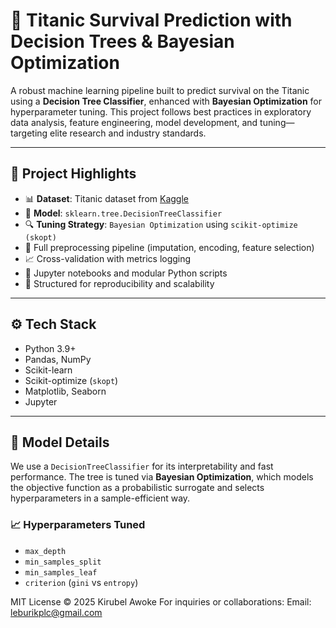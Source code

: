 # 🚢 Titanic Survival Prediction with Decision Trees & Bayesian Optimization

A robust machine learning pipeline built to predict survival on the Titanic using a **Decision Tree Classifier**, enhanced with **Bayesian Optimization** for hyperparameter tuning. This project follows best practices in exploratory data analysis, feature engineering, model development, and tuning—targeting elite research and industry standards.

---

## 📌 Project Highlights

- 📊 **Dataset**: Titanic dataset from [Kaggle](https://www.kaggle.com/c/titanic)
- 🌲 **Model**: `sklearn.tree.DecisionTreeClassifier`
- 🔍 **Tuning Strategy**: `Bayesian Optimization` using `scikit-optimize (skopt)`
- 🧼 Full preprocessing pipeline (imputation, encoding, feature selection)
- 📈 Cross-validation with metrics logging
- 🧪 Jupyter notebooks and modular Python scripts
- 🎯 Structured for reproducibility and scalability

---

## ⚙️ Tech Stack

- Python 3.9+
- Pandas, NumPy
- Scikit-learn
- Scikit-optimize (`skopt`)
- Matplotlib, Seaborn
- Jupyter

---

## 🧠 Model Details

We use a `DecisionTreeClassifier` for its interpretability and fast performance. The tree is tuned via **Bayesian Optimization**, which models the objective function as a probabilistic surrogate and selects hyperparameters in a sample-efficient way.

### 📈 Hyperparameters Tuned

- `max_depth`
- `min_samples_split`
- `min_samples_leaf`
- `criterion` (`gini` vs `entropy`)

MIT License © 2025 Kirubel Awoke
For inquiries or collaborations:
Email: leburikplc@gmail.com

